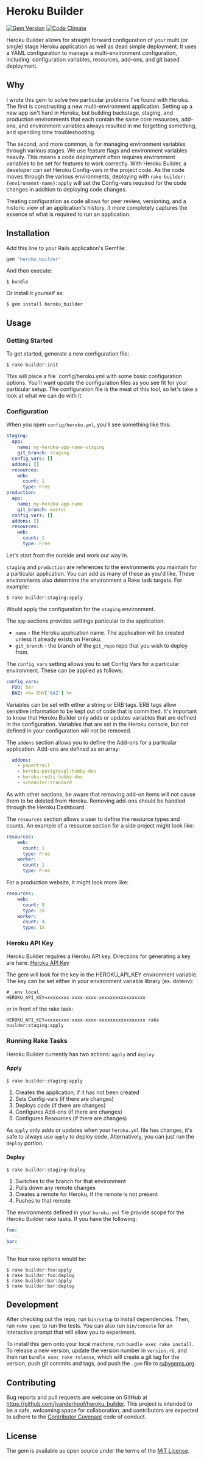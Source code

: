 # Heroku Builder
[![Gem Version](https://badge.fury.io/rb/heroku_builder.svg)](https://badge.fury.io/rb/heroku_builder) [![Code Climate](https://codeclimate.com/github/jvanderhoof/heroku_builder/badges/gpa.svg)](https://codeclimate.com/github/jvanderhoof/heroku_builder)

Heroku Builder allows for straight forward configuration of your multi (or single) stage Heroku application as well as dead simple deployment.  It uses a YAML configuration to manage a multi-environment configuration, including: configuration variables, resources, add-ons, and git based deployment.

## Why
I wrote this gem to solve two particular problems I've found with Heroku.  The first is constructing a new multi-environment application.  Setting up a new app isn't hard in Heroku, but building backstage, staging, and production environments that each contain the same core resources, add-ons, and environment variables always resulted in me forgetting something, and spending time troubleshooting.

The second, and more common, is for managing environment variables through various stages.  We use feature flags and environment variables heavily.  This means a code deployment often requires environment variables to be set for features to work correctly.  With Heroku Builder, a developer can set Heroku Config-vars in the project code.  As the code moves through the various environments, deploying with `rake builder:{environment-name}:apply` will set the Config-vars required for the code changes in addition to deploying code changes.

Treating configuration as code allows for peer review, versioning, and a historic view of an application's history.  It more completely captures the essence of what is required to run an application.

## Installation

Add this line to your Rails application's Gemfile:

```ruby
gem 'heroku_builder'
```

And then execute:

    $ bundle

Or install it yourself as:

    $ gem install heroku_builder

## Usage

### Getting Started

To get started, generate a new configuration file:

    $ rake builder:init

This will place a file `config/heroku.yml with some basic configuration options. You'll want update the configuration files as you see fit for your particular setup.  The configuration file is the meat of this tool, so let's take a look at what we can do with it.

### Configuration

When you open `config/heroku.yml`, you'll see something like this:

```yaml
staging:
  app:
    name: my-heroku-app-name-staging
    git_branch: staging
  config_vars: []
  addons: []
  resources:
    web:
      count: 1
      type: Free
production:
  app:
    name: my-heroku-app-name
    git_branch: master
  config_vars: []
  addons: []
  resources:
    web:
      count: 1
      type: Free

```

Let's start from the outside and work our way in.

`staging` and `production` are references to the environments you maintain for a particular application.  You can add as many of these as you'd like.  These environments also determine the environment a Rake task targets.  For example:

    $ rake builder:staging:apply

Would apply the configuration for the `staging` environment.

The `app` sections provides settings particular to the application.
* `name` - the Heroku application name.  The application will be created unless it already exists on Heroku.
* `git_branch` - the branch of the `git_repo` repo that you wish to deploy from.

The `config_vars` setting allows you to set Config Vars for a particular environment.  These can be applied as follows:

```yaml
config_vars:
  FOO: bar
  BAZ: <%= ENV['BAZ'] %>
```

Variables can be set with either a string or ERB tags.  ERB tags allow sensitive information to be kept out of code that is committed.  It's important to know that Heroku Builder only adds or updates variables that are defined in the configuration. Variables that are set in the Heroku console, but not defined in your configuration will not be removed.

The `addons` section allows you to define the Add-ons for a particular application. Add-ons are defined as an array:

```yaml
  addons:
    - papertrail
    - heroku-postgresql:hobby-dev
    - heroku-redis:hobby-dev
    - scheduler:standard
```

As with other sections, be aware that removing add-on items will not cause them to be deleted from Heroku.  Removing add-ons should be handled through the Heroku Dashboard.

The `resources` section allows a user to define the resource types and counts.  An example of a resource section for a side project might look like:

```yaml
resources:
    web:
      count: 1
      type: Free
    worker:
      count: 1
      type: Free
```

For a production website, it might look more like:
```yaml
resources:
    web:
      count: 8
      type: 2X
    worker:
      count: 4
      type: 1X
```

### Heroku API Key

Heroku Builder requires a Heroku API key. Directions for generating a key are here: [Heroku API Key](https://devcenter.heroku.com/articles/platform-api-quickstart)

The gem will look for the key in the HEROKU_API_KEY environment variable.  The key can be set either in your environment variable library (ex. dotenv):

```
# .env.local
HEROKU_API_KEY=xxxxxxxx-xxxx-xxxx-xxxxxxxxxxxxxxxxx
```

or in front of the rake task:

```
HEROKU_API_KEY=xxxxxxxx-xxxx-xxxx-xxxxxxxxxxxxxxxxx rake builder:staging:apply
```



### Running Rake Tasks

Heroku Builder currently has two actions: `apply` and `deploy`.

#### Apply

`$ rake builder:staging:apply`

1. Creates the application, if it has not been created
2. Sets Config-vars (if there are changes)
3. Deploys code (if there are changes)
4. Configures Add-ons (if there are changes)
5. Configures Resources (if there are changes)

As `apply` only adds or updates when your `heroku.yml` file has changes, it's safe to always use `apply` to deploy code.  Alternatively, you can just run the `deploy` portion.

#### Deploy

`$ rake builder:staging:deploy`

1. Switches to the branch for that environment
2. Pulls down any remote changes
3. Creates a remote for Heroku, if the remote is not present
4. Pushes to that remote

The environments defined in your `heroku.yml` file provide scope for the Heroku Builder rake tasks.  If you have the following:

```yaml
foo:
  ...
bar:
  ...
```

The four rake options would be:

    $ rake builder:foo:apply
    $ rake builder:foo:deploy
    $ rake builder:bar:apply
    $ rake builder:bar:deploy


## Development

After checking out the repo, run `bin/setup` to install dependencies. Then, run `rake spec` to run the tests. You can also run `bin/console` for an interactive prompt that will allow you to experiment.

To install this gem onto your local machine, run `bundle exec rake install`. To release a new version, update the version number in `version.rb`, and then run `bundle exec rake release`, which will create a git tag for the version, push git commits and tags, and push the `.gem` file to [rubygems.org](https://rubygems.org).

## Contributing

Bug reports and pull requests are welcome on GitHub at https://github.com/jvanderhoof/heroku_builder. This project is intended to be a safe, welcoming space for collaboration, and contributors are expected to adhere to the [Contributor Covenant](contributor-covenant.org) code of conduct.


## License

The gem is available as open source under the terms of the [MIT License](http://opensource.org/licenses/MIT).

